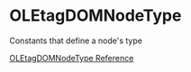 # OLEtagDOMNodeType

Constants that define a node's type

[OLEtagDOMNodeType Reference](https://ruby-doc.org/stdlib-2.6/libdoc/win32ole/rdoc/OLEtagDOMNodeType.html)
